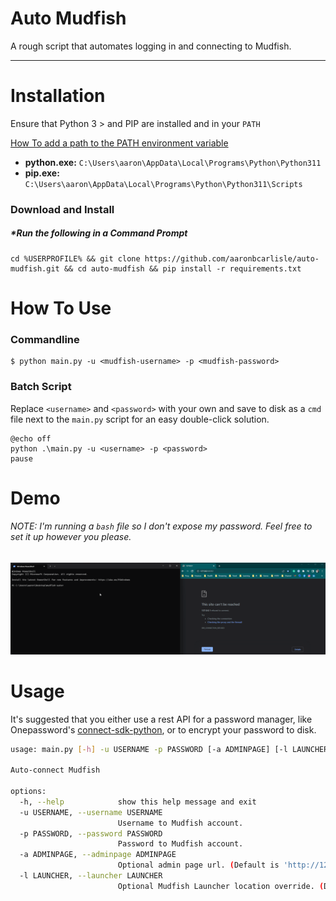 Auto Mudfish
================================

A rough script that automates logging in and connecting to Mudfish.

---

# Installation
Ensure that Python 3 > and PIP are installed and in your `PATH`

[How To add a path to the PATH environment variable](https://learn.microsoft.com/en-us/previous-versions/office/developer/sharepoint-2010/ee537574(v=office.14))
 - **python.exe:** `C:\Users\aaron\AppData\Local\Programs\Python\Python311`
 - **pip.exe:** `C:\Users\aaron\AppData\Local\Programs\Python\Python311\Scripts`


### Download and Install
##### **Run the following in a Command Prompt*

```batch
cd %USERPROFILE% && git clone https://github.com/aaronbcarlisle/auto-mudfish.git && cd auto-mudfish && pip install -r requirements.txt
```

# How To Use

### Commandline

```batch
$ python main.py -u <mudfish-username> -p <mudfish-password>
```

### Batch Script

Replace `<username>` and `<password>` with your own and save to disk as a `cmd` file next to the `main.py` script for an easy double-click solution.

```batch
@echo off
python .\main.py -u <username> -p <password>
pause

```

# Demo

###### *NOTE: I'm running a `bash` file so I don't expose my password. Feel free to set it up however you please.*
![Mudfish Demo](resources/images/mudfish-demo.gif)

# Usage

It's suggested that you either use a rest API for a password manager, like Onepassword's [connect-sdk-python](https://youtu.be/0guOMTiwmhk](https://github.com/1Password/connect-sdk-python)), or to encrypt your password to disk.

```bash
usage: main.py [-h] -u USERNAME -p PASSWORD [-a ADMINPAGE] [-l LAUNCHER]

Auto-connect Mudfish

options:
  -h, --help            show this help message and exit
  -u USERNAME, --username USERNAME
                        Username to Mudfish account.
  -p PASSWORD, --password PASSWORD
                        Password to Mudfish account.
  -a ADMINPAGE, --adminpage ADMINPAGE
                        Optional admin page url. (Default is 'http://127.0.0.1:8282/signin.html')
  -l LAUNCHER, --launcher LAUNCHER
                        Optional Mudfish Launcher location override. (Default is `C:/Program Files (x86)/Mudfish Cloud VPN/mudrun.exe` for Desktop.)
```
